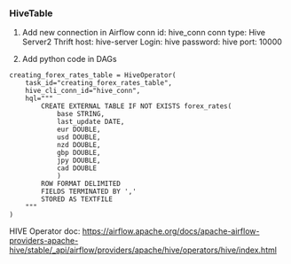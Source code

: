 
### HiveTable
1. Add new connection in Airflow
conn id: hive_conn
conn type: Hive Server2 Thrift
host: hive-server
Login: hive
password: hive
port: 10000

2. Add python code in DAGs
```
creating_forex_rates_table = HiveOperator(
    task_id="creating_forex_rates_table",
    hive_cli_conn_id="hive_conn",
    hql="""
        CREATE EXTERNAL TABLE IF NOT EXISTS forex_rates(
            base STRING,
            last_update DATE,
            eur DOUBLE,
            usd DOUBLE,
            nzd DOUBLE,
            gbp DOUBLE,
            jpy DOUBLE,
            cad DOUBLE
            )
        ROW FORMAT DELIMITED
        FIELDS TERMINATED BY ','
        STORED AS TEXTFILE
    """
)
```

HIVE Operator doc: https://airflow.apache.org/docs/apache-airflow-providers-apache-hive/stable/_api/airflow/providers/apache/hive/operators/hive/index.html
